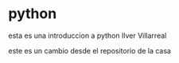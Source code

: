# python
 esta es una introduccion a python 
 Ilver Villarreal

este es un cambio desde el repositorio de la casa
